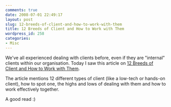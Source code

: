 ```yaml
---
comments: true
date: 2008-07-01 22:49:17
layout: post
slug: 12-breeds-of-client-and-how-to-work-with-them
title: 12 Breeds of Client and How to Work with Them
wordpress_id: 258
categories:
- Misc
---
```


We've all experienced dealing with clients before, even if they are "internal" clients within our organisation. Today I saw this article on [12 Breeds of Client and How to Work with Them](http://freelanceswitch.com/clients/12-breeds-of-client-and-how-to-work-with-them/).

The article mentions 12 different types of client (like a low-tech or hands-on client), how to spot one, the highs and lows of dealing with them and how to work effectively together.

A good read :)
